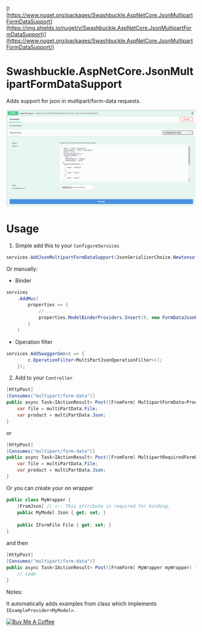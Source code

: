 [![https://www.nuget.org/packages/Swashbuckle.AspNetCore.JsonMultipartFormDataSupport](https://img.shields.io/nuget/v/Swashbuckle.AspNetCore.JsonMultipartFormDataSupport)](https://www.nuget.org/packages/Swashbuckle.AspNetCore.JsonMultipartFormDataSupport/)

# Swashbuckle.AspNetCore.JsonMultipartFormDataSupport
Adds support for json in multipart/form-data requests.

![Exmaple](Example.png)

# Usage

1. Simple add this to your `ConfigureServices`

```csharp
services.AddJsonMultipartFormDataSupport(JsonSerializerChoice.Newtonsoft);
```

Or manually:

* Binder

```csharp
services
    .AddMvc(
        properties => {
            // ...
            properties.ModelBinderProviders.Insert(0, new FormDataJsonBinderProvider()); // Here
        }
    )
```

* Operation filter

```csharp
services.AddSwaggerGen(c => {
        c.OperationFilter<MultiPartJsonOperationFilter>();
    });
```

2. Add to your `Controller` 

```csharp
[HttpPost]
[Consumes("multipart/form-data")] 
public async Task<IActionResult> Post([FromForm] MultipartFormData<Product> multiPartData) {
    var file = multiPartData.File;
    var product = multiPartData.Json;
}
```
or

```csharp
[HttpPost]
[Consumes("multipart/form-data")] 
public async Task<IActionResult> Post([FromForm] MultipartRequiredFormData<Product> multiPartData) {
    var file = multiPartData.File;
    var product = multiPartData.Json;
}
```

Or you can create your on wrapper

```csharp
public class MyWrapper {
    [FromJson] // <-- This attribute is required for binding.
    public MyModel Json { get; set; }

    public IFormFile File { get; set; }
}
```

and then
```csharp
[HttpPost]
[Consumes("multipart/form-data")] 
public async Task<IActionResult> Post([FromForm] MyWrapper myWrapper) {
    // code
}
```

Notes:

It automatically adds examples from class which implements `IExampleProvider<MyModel>`.

<a href="https://www.buymeacoffee.com/morasiu" target="_blank"><img src="https://www.buymeacoffee.com/assets/img/custom_images/orange_img.png" alt="Buy Me A Coffee" style="height: 41px !important;width: 174px !important;box-shadow: 0px 3px 2px 0px rgba(190, 190, 190, 0.5) !important;-webkit-box-shadow: 0px 3px 2px 0px rgba(190, 190, 190, 0.5) !important;" ></a>
